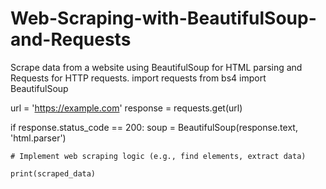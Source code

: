 # Web-Scraping-with-BeautifulSoup-and-Requests
Scrape data from a website using BeautifulSoup for HTML parsing and Requests for HTTP requests.
import requests
from bs4 import BeautifulSoup

url = 'https://example.com'
response = requests.get(url)

if response.status_code == 200:
    soup = BeautifulSoup(response.text, 'html.parser')

    # Implement web scraping logic (e.g., find elements, extract data)

    print(scraped_data)
